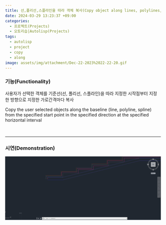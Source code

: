 ```yaml
---
title: 선,폴리선,스플라인을 따라 객체 복사(Copy object along lines, polylines, splines)
date: 2024-03-29 13:23:37 +09:00
categories:
  - 프로젝트(Projects)
  - 오토리습|Autolisp(Projects)
tags:
  - autolisp
  - project
  - copy
  - along
image: assets/img/attachment/Dec-22-2023%2022-22-20.gif
---
```



### 기능(Functionality)
사용자가 선택한 객체를 기준선(선, 폴리선, 스플라인)을 따라 지정한 시작점부터 지정한 방향으로 지정한 가로간격마다 복사

Copy the user selected objects along the baseline (line, polyline, spline) from the specified start point in the specified direction at the specified horizontal interval


<br>
<hr>

### 시연(Demonstration)
![](assets/img/attachment/Dec-22-2023%2022-22-20.gif)
